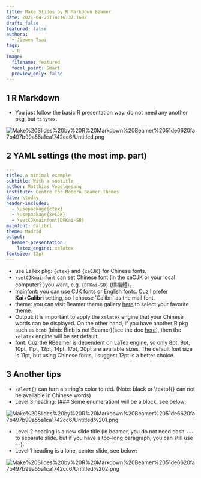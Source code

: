 ```yaml
---
title: Make Slides by R Markdown Beamer
date: 2021-04-25T14:16:37.169Z
draft: false
featured: false
authors:
  - Jiewen Tsai
tags:
  - R
image:
  filename: featured
  focal_point: Smart
  preview_only: false
---
```

## 1 R Markdown

- You just follow the basic R presentation way. do not need any another pkg, but `tinytex`.

![Make%20Slides%20by%20R%20Markdown%20Beamer%2051de6620fa7b497b99a55a1ca1742cc6/Untitled.png](Make%20Slides%20by%20R%20Markdown%20Beamer%2051de6620fa7b497b99a55a1ca1742cc6/Untitled.png)

## 2 YAML settings (the most imp. part)

```yaml
---
title: A minimal example
subtitle: With a subtitle
author: Matthias Vogelgesang
institute: Centre for Modern Beamer Themes
date: \today
header-includes:
  - \usepackage{ctex}
  - \usepackage{xeCJK}
  - \setCJKmainfont{DFKai-SB}
mainfont: Calibri
theme: Madrid
output: 
  beamer_presentation:
    latex_engine: xelatex
fontsize: 12pt
---
```

- use LaTex pkg: `{ctex}` and `{xeCJK}` for Chinese fonts.
- `\setCJKmainfont` can set Chinese font (in the xeCJK or your local computer? )you want, e.g. `{DFKai-SB}` (標楷體)。
- mainfont: you can use CJK fonts or English fonts. Cuz I prefer **Kai+Calibri** setting, so I choose 'Calibri' as the mail font.
- theme: you can visit Beamer theme gallery [here](https://deic-web.uab.cat/~iblanes/beamer_gallery/index.html) to select your favorite theme.
- Output: it is important to apply the `xelatex` engine that your Chinese words can be displayed. On the other hand, if you have another R pkg such as `binb` (binb: Binb is not Beamer)(see the doc [here](https://www.rdocumentation.org/packages/binb/versions/0.0.6)), then the `xelatex` engine will be set default.
- font: Cuz the RBeamer is dependent on LaTex engine, so only 8pt, 9pt, 10pt, 11pt, 12pt, 14pt, 17pt, 20pt are available sizes. The default font size is 11pt, but using Chinese fonts, I suggest 12pt is a better choice.

## 3 Another tips

- `\alert{}` can turn a string's color to red. (Note: black or \textbf{} can not be available in Chinese words)
- Level 3 heading: (### Some enumeration) will be a block. see below:

![Make%20Slides%20by%20R%20Markdown%20Beamer%2051de6620fa7b497b99a55a1ca1742cc6/Untitled%201.png](Make%20Slides%20by%20R%20Markdown%20Beamer%2051de6620fa7b497b99a55a1ca1742cc6/Untitled%201.png)

- Level 2 heading is a new slide title (in beamer, you do not need dash `---` to separate slide. but if you have a too-long paragraph, you can still use `—-`).
- Level 1 heading is a lone, center slide, see below:

![Make%20Slides%20by%20R%20Markdown%20Beamer%2051de6620fa7b497b99a55a1ca1742cc6/Untitled%202.png](Make%20Slides%20by%20R%20Markdown%20Beamer%2051de6620fa7b497b99a55a1ca1742cc6/Untitled%202.png)
